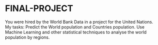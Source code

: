 # FINAL-PROJECT
You were hired by the World Bank Data in a project for the United Nations. My tasks: Predict the World population and Countries population. Use Machine Learning and other statistical techniques to analyse the world population by regions.
